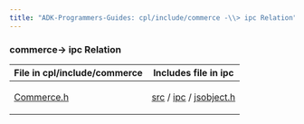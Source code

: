 ```yaml
---
title: "ADK-Programmers-Guides: cpl/include/commerce -\\> ipc Relation"
---
```


### commerce→ ipc Relation

| File in cpl/include/commerce | Includes file in ipc |
|----|----|
| <p><a href="_commerce_8h.md">Commerce.h</a></p> | <p><a href="dir_a8642344d1890ac34080367e6f4e78c5.md">src</a> / <a href="dir_752e238688bdca1ec54f409b1533470c.md">ipc</a> / <a href="ipc_2src_2ipc_2jsobject_8h.md">jsobject.h</a></p> |
